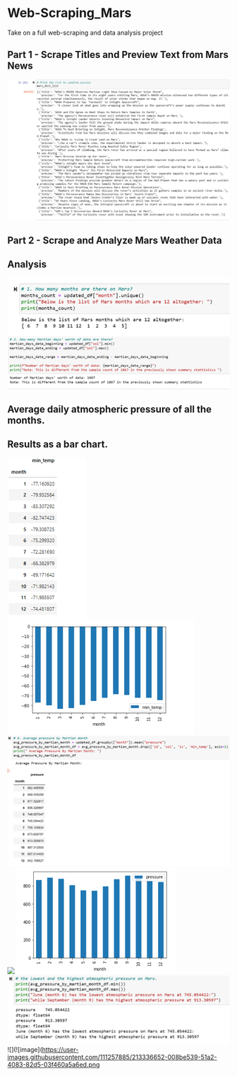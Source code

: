 # Web-Scraping_Mars

 Take on a full web-scraping and data analysis project


## Part 1 - Scrape Titles and Preview Text from Mars News

![](https://github.com/Gilaine-UOT/Web-Scraping_Mars/blob/main/Images/Mars_list.PNG)

## Part 2 - Scrape and Analyze Mars Weather Data

## Analysis

![](https://github.com/Gilaine-UOT/Web-Scraping_Mars/blob/main/Images/Capture-1.PNG)
![](https://github.com/Gilaine-UOT/Web-Scraping_Mars/blob/main/Images/Capture-2.PNG)

## Average daily atmospheric pressure of all the months.
## Results as a bar chart.

![](https://github.com/Gilaine-UOT/Web-Scraping_Mars/blob/main/Images/Capture_average%20temp%20by%20month.PNG)
![](https://github.com/Gilaine-UOT/Web-Scraping_Mars/blob/main/Images/Pie_chart.PNG)
![](https://github.com/Gilaine-UOT/Web-Scraping_Mars/blob/main/Images/Capture-4.PNG)
![](https://github.com/Gilaine-UOT/Web-Scraping_Mars)
![](https://github.com/Gilaine-UOT/Web-Scraping_Mars/blob/main/Images/Pie-2.PNG)
![](https://github.com/Gilaine-UOT/Web-Scraping_Mars/blob/main/Images/Capture%205.PNG)
![](![image](https://user-images.githubusercontent.com/111257885/213336652-008be539-51a2-4083-82d5-03f460a5a6ed.png
